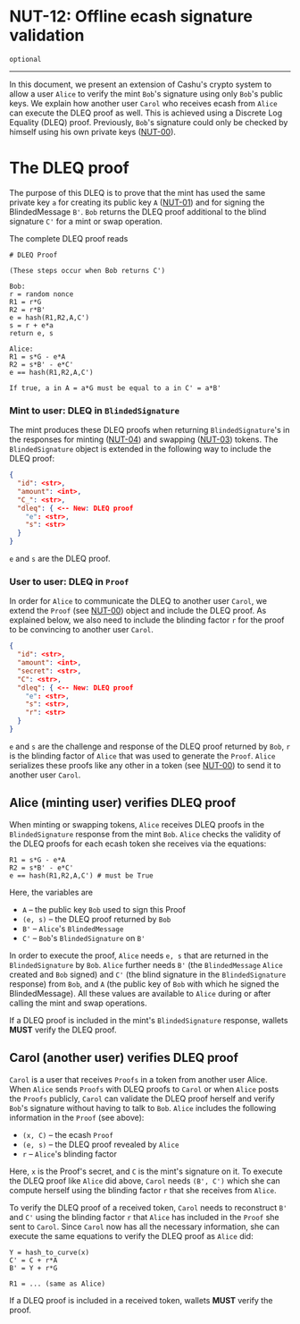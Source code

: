 NUT-12: Offline ecash signature validation
==========================

`optional`

---

In this document, we present an extension of Cashu's crypto system to allow a user `Alice` to verify the mint `Bob`'s signature using only `Bob`'s public keys. We explain how another user `Carol` who receives ecash from `Alice` can execute the DLEQ proof as well. This is achieved using a Discrete Log Equality (DLEQ) proof. Previously, `Bob`'s signature could only be checked by himself using his own private keys ([NUT-00](00)). 

# The DLEQ proof
The purpose of this DLEQ is to prove that the mint has used the same private key `a` for creating its public key `A` ([NUT-01](01)) and for signing the BlindedMessage `B'`. `Bob` returns the DLEQ proof additional to the blind signature `C'` for a mint or swap operation. 

The complete DLEQ proof reads
```
# DLEQ Proof

(These steps occur when Bob returns C')

Bob:
r = random nonce
R1 = r*G
R2 = r*B'
e = hash(R1,R2,A,C')
s = r + e*a
return e, s

Alice:
R1 = s*G - e*A
R2 = s*B' - e*C'
e == hash(R1,R2,A,C')

If true, a in A = a*G must be equal to a in C' = a*B'
```

### Mint to user: DLEQ in `BlindedSignature`

The mint produces these DLEQ proofs when returning `BlindedSignature`'s in the responses for minting ([NUT-04][04]) and swapping ([NUT-03][03]) tokens. The `BlindedSignature` object is extended in the following way to include the DLEQ proof:

```json
{
  "id": <str>,
  "amount": <int>,
  "C_": <str>,
  "dleq": { <-- New: DLEQ proof
    "e": <str>,
    "s": <str>
  }
}

```

`e` and `s` are the DLEQ proof. 

### User to user: DLEQ in `Proof`

In order for `Alice` to communicate the DLEQ to another user `Carol`, we extend the `Proof` (see [NUT-00](00)) object and include the DLEQ proof. As explained below, we also need to include the blinding factor `r` for the proof to be convincing to another user `Carol`.

```json
{
  "id": <str>,
  "amount": <int>,
  "secret": <str>,
  "C": <str>,
  "dleq": { <-- New: DLEQ proof
    "e": <str>,
    "s": <str>,
    "r": <str>
  }
}
```
`e` and `s` are the challenge and response of the DLEQ proof returned by `Bob`, `r` is the blinding factor of `Alice` that was used to generate the `Proof`. `Alice` serializes these proofs like any other in a token (see [NUT-00][00]) to send it to another user `Carol`.

## Alice (minting user) verifies DLEQ proof

When minting or swapping tokens, `Alice` receives DLEQ proofs in the `BlindedSignature` response from the mint `Bob`. `Alice` checks the validity of the DLEQ proofs for each ecash token she receives via the equations:

```
R1 = s*G - e*A
R2 = s*B' - e*C'
e == hash(R1,R2,A,C') # must be True
```

Here, the variables are
- `A` – the public key `Bob` used to sign this Proof
- `(e, s)` – the DLEQ proof returned by `Bob`
- `B'` – `Alice`'s `BlindedMessage`
- `C'` – `Bob`'s `BlindedSignature` on `B'`

In order to execute the proof, `Alice` needs `e, s` that are returned in the `BlindedSignature` by `Bob`. `Alice` further needs `B'` (the `BlindedMessage` `Alice` created and `Bob` signed) and `C'` (the blind signature in the `BlindedSignature` response) from `Bob`, and `A` (the public key of `Bob` with which he signed the BlindedMessage). All these values are available to `Alice` during or after calling the mint and swap operations.

If a DLEQ proof is included in the mint's `BlindedSignature` response, wallets **MUST** verify the DLEQ proof. 

## Carol (another user) verifies DLEQ proof

`Carol` is a user that receives `Proofs` in a token from another user Alice. When `Alice` sends `Proofs` with DLEQ proofs to `Carol` or when `Alice` posts the `Proofs` publicly, `Carol` can validate the DLEQ proof herself and verify `Bob`'s signature without having to talk to `Bob`. `Alice` includes the following information in the `Proof` (see above):

- `(x, C)` – the ecash `Proof`
- `(e, s)` – the DLEQ proof revealed by `Alice`
- `r` – `Alice`'s blinding factor

Here, `x` is the Proof's secret, and `C` is the mint's signature on it. To execute the DLEQ proof like `Alice` did above, `Carol` needs `(B', C')` which she can compute herself using the blinding factor `r` that she receives from `Alice`.

To verify the DLEQ proof of a received token, `Carol` needs to reconstruct `B'` and `C'` using the blinding factor `r` that `Alice` has included in the `Proof` she sent to `Carol`. Since `Carol` now has all the necessary information, she can execute the same equations to verify the DLEQ proof as `Alice` did:

```
Y = hash_to_curve(x)
C' = C + r*A
B' = Y + r*G

R1 = ... (same as Alice)
```

If a DLEQ proof is included in a received token, wallets **MUST** verify the proof. 

[00]: 00.md
[01]: 01.md
[02]: 02.md
[03]: 03.md
[04]: 04.md
[05]: 05.md
[06]: 06.md
[07]: 07.md
[08]: 08.md
[09]: 09.md
[10]: 10.md
[11]: 11.md
[12]: 12.md

